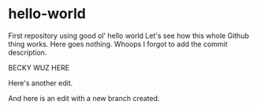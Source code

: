 # hello-world
First repository using good ol' hello world
Let's see how this whole Github thing works.
Here goes nothing.
Whoops I forgot to add the commit description.

BECKY WUZ HERE

Here's another edit.

And here is an edit with a new branch created. 
